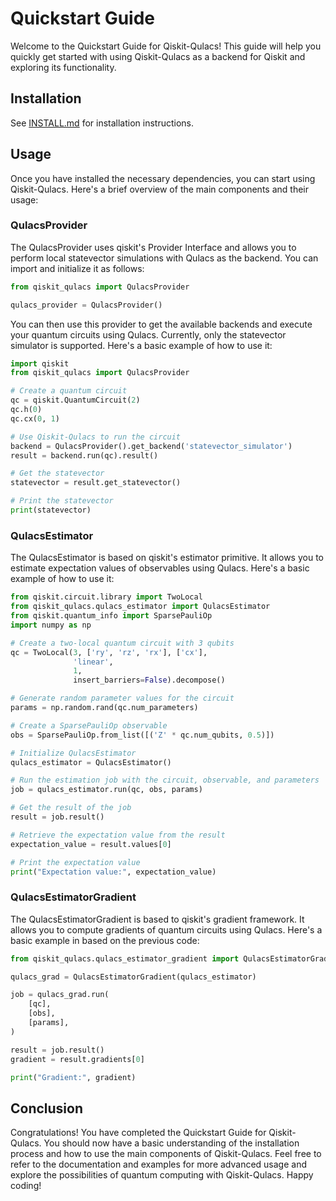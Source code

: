 # Quickstart Guide

Welcome to the Quickstart Guide for Qiskit-Qulacs! This guide will help you quickly get started with using Qiskit-Qulacs as a backend for Qiskit and exploring its functionality.

## Installation

See [INSTALL.md](INSTALL.md) for installation instructions.

## Usage

Once you have installed the necessary dependencies, you can start using Qiskit-Qulacs. Here's a brief overview of the main components and their usage:

###  QulacsProvider
The QulacsProvider uses qiskit's Provider Interface and allows you to perform local statevector simulations with Qulacs as the backend. You can import and initialize it as follows:

```python
from qiskit_qulacs import QulacsProvider

qulacs_provider = QulacsProvider()
```

You can then use this provider to get the available backends and execute your quantum circuits using Qulacs. Currently, only the statevector simulator is supported. Here's a basic example of how to use it:

```python
import qiskit
from qiskit_qulacs import QulacsProvider

# Create a quantum circuit
qc = qiskit.QuantumCircuit(2)
qc.h(0)
qc.cx(0, 1)

# Use Qiskit-Qulacs to run the circuit
backend = QulacsProvider().get_backend('statevector_simulator')
result = backend.run(qc).result()

# Get the statevector
statevector = result.get_statevector()

# Print the statevector
print(statevector)
```

### QulacsEstimator
The QulacsEstimator is based on qiskit's estimator primitive. It allows you to estimate expectation values of observables using Qulacs. Here's a basic example of how to use it:

```python
from qiskit.circuit.library import TwoLocal
from qiskit_qulacs.qulacs_estimator import QulacsEstimator
from qiskit.quantum_info import SparsePauliOp
import numpy as np

# Create a two-local quantum circuit with 3 qubits
qc = TwoLocal(3, ['ry', 'rz', 'rx'], ['cx'],
              'linear',
              1,
              insert_barriers=False).decompose()

# Generate random parameter values for the circuit
params = np.random.rand(qc.num_parameters)

# Create a SparsePauliOp observable
obs = SparsePauliOp.from_list([('Z' * qc.num_qubits, 0.5)])

# Initialize QulacsEstimator
qulacs_estimator = QulacsEstimator()

# Run the estimation job with the circuit, observable, and parameters
job = qulacs_estimator.run(qc, obs, params)

# Get the result of the job
result = job.result()

# Retrieve the expectation value from the result
expectation_value = result.values[0]

# Print the expectation value
print("Expectation value:", expectation_value)
```

### QulacsEstimatorGradient
The QulacsEstimatorGradient is based to qiskit's gradient framework. It allows you to compute gradients of quantum circuits using Qulacs. Here's a basic example in based on the previous code:

```python
from qiskit_qulacs.qulacs_estimator_gradient import QulacsEstimatorGradient

qulacs_grad = QulacsEstimatorGradient(qulacs_estimator)

job = qulacs_grad.run(
    [qc],
    [obs],
    [params],
)

result = job.result()
gradient = result.gradients[0]

print("Gradient:", gradient)
```

## Conclusion
Congratulations! You have completed the Quickstart Guide for Qiskit-Qulacs. You should now have a basic understanding of the installation process and how to use the main components of Qiskit-Qulacs. Feel free to refer to the documentation and examples for more advanced usage and explore the possibilities of quantum computing with Qiskit-Qulacs. Happy coding!